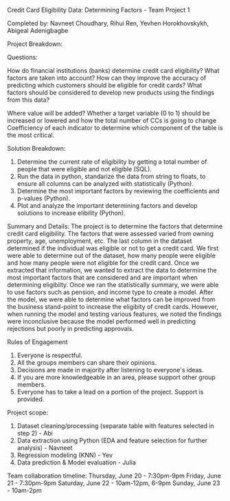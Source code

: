 Credit Card Eligibility Data: Determining Factors - Team Project 1  

Completed by: Navneet Choudhary, Rihui Ren, Yevhen Horokhovskykh, Abigeal Adenigbagbe


Project Breakdown:

Questions:

How do financial institutions (banks) determine credit card eligibility? What factors are taken into account?
How can they improve the accuracy of predicting which customers should be eligible for credit cards?
What factors should be considered to develop new products using the findings from this data?

Where value will be added?
Whether a target variable (0 to 1) should be increased or lowered and how the total number of CCs is going to change
Coefficiency of each indicator to determine which component of the table is the most critical.

Solution Breakdown:
1) Determine the current rate of eligibility by getting a total number of people that were eligible and not eligible (SQL).
2) Run the data in python, standarize the data from string to floats, to ensure all columns can be analyzed with statistically (Python).
3) Determine the most important factors by reviewing the coefficients and p-values (Python).
4) Plot and analyze the important determining factors and develop solutions to increase elibility (Python). 

Summary and Details:
The project is to determine the factors that determine credit card eligibility. The factors that were assessed varied from owning property, age, unemployment, etc. The last column in the dataset determined if the individual was eligible or not to get a credit card. We first were able to determine out of the dataset, how many people were eligible and how many people were not eligible for the credit card. Once we extracted that information, we wanted to extract the data to determine the most important factors that are considered and are important when determining eligibilty. Once we ran the statistically summary, we were able to use factors such as pension, and income type to create a model. After the model, we were able to determine what factors can be improved from the business stand-point to increase the eligibity of credit cards. However, when running the model and testing various features, we noted the findings were inconclusive because the model performed well in predicting rejections but poorly in predicting approvals. 


Rules of Engagement
1. Everyone is respectful.
2. All the groups members can share their opinions.
3. Decisions are made in majority after listening to everyone's ideas.
4. If you are more knowledgeable in an area, please support other group members.
5. Everyone has to take a lead on a portion of the project. Support is provided.


Project scope:
1. Dataset cleaning/processing (separate table with features selected in step 2) - Abi
2. Data extraction using Python (EDA and feature selection for further analysis) - Navneet
3. Regression modeling (KNN) - Yev
4. Data prediction & Model evaluation - Julia


Team collaboration timeline:
Thursday, June 20 - 7:30pm-9pm
Friday, June 21 - 7:30pm-9pm
Saturday, June 22 - 10am-12pm, 6-9pm
Sunday, June 23 - 10am-2pm


